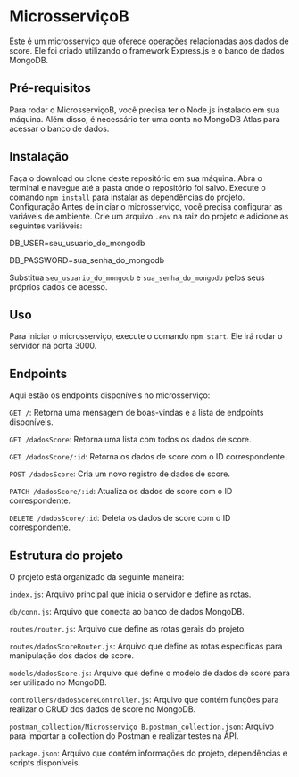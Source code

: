 # MicrosserviçoB
Este é um microsserviço que oferece operações relacionadas aos dados de score. Ele foi criado utilizando o framework Express.js e o banco de dados MongoDB.

## Pré-requisitos
Para rodar o MicrosserviçoB, você precisa ter o Node.js instalado em sua máquina. Além disso, é necessário ter uma conta no MongoDB Atlas para acessar o banco de dados.

## Instalação
Faça o download ou clone deste repositório em sua máquina.
Abra o terminal e navegue até a pasta onde o repositório foi salvo.
Execute o comando `npm install` para instalar as dependências do projeto.
Configuração
Antes de iniciar o microsserviço, você precisa configurar as variáveis de ambiente. Crie um arquivo `.env` na raiz do projeto e adicione as seguintes variáveis:

DB_USER=seu_usuario_do_mongodb

DB_PASSWORD=sua_senha_do_mongodb

Substitua `seu_usuario_do_mongodb` e `sua_senha_do_mongodb` pelos seus próprios dados de acesso.

## Uso
Para iniciar o microsserviço, execute o comando `npm start`. Ele irá rodar o servidor na porta 3000.

## Endpoints
Aqui estão os endpoints disponíveis no microsserviço:

`GET /`: Retorna uma mensagem de boas-vindas e a lista de endpoints disponíveis.

`GET /dadosScore`: Retorna uma lista com todos os dados de score.

`GET /dadosScore/:id`: Retorna os dados de score com o ID correspondente.

`POST /dadosScore`: Cria um novo registro de dados de score.

`PATCH /dadosScore/:id`: Atualiza os dados de score com o ID correspondente.

`DELETE /dadosScore/:id`: Deleta os dados de score com o ID correspondente.

## Estrutura do projeto
O projeto está organizado da seguinte maneira:

`index.js`: Arquivo principal que inicia o servidor e define as rotas.

`db/conn.js`: Arquivo que conecta ao banco de dados MongoDB.

`routes/router.js`: Arquivo que define as rotas gerais do projeto.

`routes/dadosScoreRouter.js`: Arquivo que define as rotas específicas para manipulação dos dados de score.

`models/dadosScore.js`: Arquivo que define o modelo de dados de score para ser utilizado no MongoDB.

`controllers/dadosScoreController.js`: Arquivo que contém funções para realizar o CRUD dos dados de score no MongoDB.

`postman_collection/Microsserviço B.postman_collection.json`: Arquivo para importar a collection do Postman e realizar testes na API.

`package.json`: Arquivo que contém informações do projeto, dependências e scripts disponíveis.